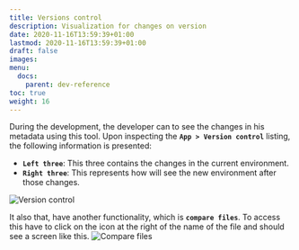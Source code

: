 ```yaml
---
title: Versions control
description: Visualization for changes on version
date: 2020-11-16T13:59:39+01:00
lastmod: 2020-11-16T13:59:39+01:00
draft: false
images: 
menu:
  docs:
    parent: dev-reference
toc: true
weight: 16
---
```


During the development, the developer can to see the changes in his metadata using this tool.
Upon inspecting the **`App > Version control`** listing, the following information is presented:

- **`Left three`**: This three contains the changes in the current environment.
- **`Right three`**: This represents how will see the new environment after those changes.

![Version control](images/vendor/version-control/version-control.png)

It also that, have another functionality, which is **`compare files`**. To access this have to click on the icon at the right of the name of the file and should see a screen like this.
 ![Compare files](images/vendor/version-control/compare-files.png)